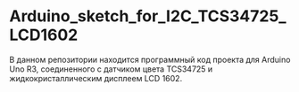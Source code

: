 # Arduino_sketch_for_I2C_TCS34725_LCD1602

В данном репозитории находится программный код проекта для Arduino Uno R3, соединенного с датчиком цвета TCS34725 и жидкокристаллическим дисплеем LCD 1602.